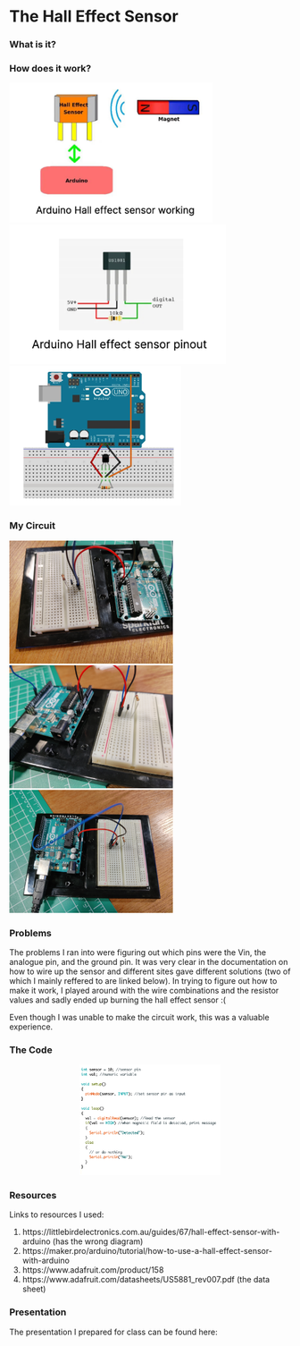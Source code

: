 # The Hall Effect Sensor

<h3>What is it?</h3>

<h3>How does it work?</h3>

<p></p>

<div display=inline-flex>
<img src="1.png" height="250">
<img src="2.png" height="250">
<img src="3.png" height="250">
</div>

<h3>My Circuit</h3>
<div display=inline-flex>
<img src="5.jpg" height="220">
<img src="6.jpg" height="220">
<img src="8.jpg" height="220">
</div>

<h3>Problems</h3>
<p>The problems I ran into were figuring out which pins were the Vin, the analogue pin, and the ground pin. 
It was very clear in the documentation on how to wire up the sensor and different sites gave different solutions (two of which I mainly reffered to are linked below).
In trying to figure out how to make it work, I played around with the wire combinations and the resistor values and sadly ended up burning the hall effect sensor :(</p>
<p>Even though I was unable to make the circuit work, this was a valuable experience.

<h3>The Code</h3>
<center><img src="4.png" width="50%"></center>

<h3>Resources</h3>
Links to resources I used:
<ol>
  <li>https://littlebirdelectronics.com.au/guides/67/hall-effect-sensor-with-arduino (has the wrong diagram)
  <li>https://maker.pro/arduino/tutorial/how-to-use-a-hall-effect-sensor-with-arduino
  <li>https://www.adafruit.com/product/158
  <li>https://www.adafruit.com/datasheets/US5881_rev007.pdf (the data sheet)
</ol>
 
<h3>Presentation</h3>
The presentation I prepared for class can be found here:
